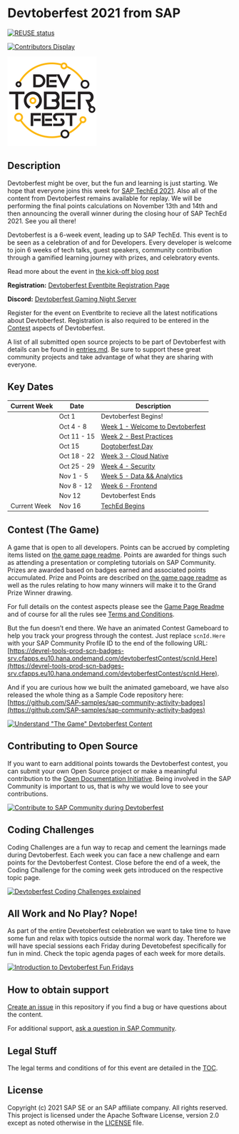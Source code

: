 # Devtoberfest 2021 from SAP
[![REUSE status](https://api.reuse.software/badge/github.com/SAP-samples/devtoberfest-2021)](https://api.reuse.software/info/github.com/SAP-samples/devtoberfest-2021)

[![Contributors Display](https://badges.pufler.dev/contributors/SAP-samples/devtoberfest-2021?size=50&padding=5&bots=false)](https://badges.pufler.dev)

<img src="./images/Devtoberfest.jpg" width="200">

## Description

Devtoberfest might be over, but the fun and learning is just starting. We hope that everyone joins this week for [SAP TechEd 2021](https://reg.sapevents.sap.com/flow/sap/sapteched2021/portal/page/overview).  Also all of the content from Devtoberfest remains available for replay.  We will be performing the final points calculations on November 13th and 14th and then announcing the overall winner during the closing hour of SAP TechEd 2021. See you all there!

Devtoberfest is a 6-week event, leading up to SAP TechEd. This event is to be seen as a celebration of and for Developers. Every developer is welcome to join 6 weeks of tech talks, guest speakers, community contribution through a gamified learning journey with prizes, and celebratory events.

Read more about the event in [the kick-off blog post](https://blogs.sap.com/2021/09/07/devtoberfest-2021-the-developer-strikes-back/)

**Registration:** [Devtoberfest Eventbite Registration Page](https://www.eventbrite.com/e/168612930815)

**Discord:** [Devtoberfest Gaming Night Server](https://discord.gg/8EDCdsYe7p)

Register for the event on Eventbrite to recieve all the latest notifications about Devtoberfest. Registration is also required to be entered in the [Contest](#contest-the-game) aspects of Devtoberfest.

A list of all submitted open source projects to be part of Devtoberfest with details can be found in [entries.md](./contest/entries.md). Be sure to support these great community projects and take advantage of what they are sharing with everyone.

## Key Dates

| Current Week | Date | Description |
| ---------------- | ---------------- | ---------------- |
| | Oct 1 | Devtoberfest Begins! |
| | Oct 4 - 8 | [Week 1 - Welcome to Devtoberfest](topics/Week1_Welcome/README.md) |
| | Oct 11 - 15 | [Week 2 - Best Practices](topics/Week2_Best_Practices/README.md) |
| | Oct 15 | [Dogtoberfest Day](topics/Dogtoberfest/README.md) |
| | Oct 18 - 22 | [Week 3 - Cloud Native](topics/Week3_Cloud_Native/README.md) |
| | Oct 25 - 29 | [Week 4 - Security](topics/Week4_Security/README.md) |
| | Nov 1 - 5 | [Week 5 - Data && Analytics](topics/Week5_Data/README.md) |
| | Nov 8 - 12 | [Week 6 - Frontend](topics/Week6_Frontend/README.md) |
| | Nov 12 | Devtoberfest Ends |
| Current Week | Nov 16 | [TechEd Begins](https://reg.sapevents.sap.com/flow/sap/sapteched2021/overview/page/content)


## Contest (The Game)

A game that is open to all developers.  Points can be accrued by completing items listed on [the game page readme](contest/readme.md).  Points are awarded for things such as attending a presentation or completing tutorials on SAP Community. Prizes are awarded based on badges earned and associated points accumulated.  Prize and Points are described on [the game page readme](contest/readme.md) as well as the rules relating to how many winners will make it to the Grand Prize Winner drawing.

For full details on the contest aspects please see the [Game Page Readme](contest/readme.md) and of course for all the rules see [Terms and Conditions](TOC.md).

But the fun doesn’t end there.  We have an animated Contest Gameboard to help you track your progress through the contest.  Just replace `scnId.Here` with your SAP Community Profile ID to the end of the following URL: [https://devrel-tools-prod-scn-badges-srv.cfapps.eu10.hana.ondemand.com/devtoberfestContest/scnId.Here](https://devrel-tools-prod-scn-badges-srv.cfapps.eu10.hana.ondemand.com/devtoberfestContest/scnId.Here).

And if you are curious how we built the animated gameboard, we have also released the whole thing as a Sample Code repository here: [https://github.com/SAP-samples/sap-community-activity-badges](https://github.com/SAP-samples/sap-community-activity-badges)

[![Understand "The Game" Devtoberfest Content](https://img.youtube.com/vi/2WfhQmZARcM/0.jpg)](https://youtu.be/2WfhQmZARcM)

## Contributing to Open Source

If you want to earn additional points towards the Devtoberfest contest, you can submit your own Open Source project or make a meaningful contribution to the [Open Documentation Initiative](http://sap.to/6057JKV2V). Being involved in the SAP Community is important to us, that is why we would love to see your contributions.

[![Contribute to SAP Community during Devtoberfest](https://img.youtube.com/vi/6Fg3_zR7W50/0.jpg)](https://youtu.be/6Fg3_zR7W50)

## Coding Challenges

Coding Challenges are a fun way to recap and cement the learnings made during Devtoberfest. Each week you can face a new challenge and earn points for the Devtoberfest Contest. Close before the end of a week, the Coding Challenge for the coming week gets introduced on the respective topic page.

[![Devtoberfest Coding Challenges explained](https://img.youtube.com/vi/7LzXVb1gYT0/0.jpg)](https://youtu.be/7LzXVb1gYT0)

## All Work and No Play? Nope!

As part of the entire Devetoberfest celebration we want to take time to have some fun and relax with topics outside the normal work day. Therefore we will have special sessions each Friday during Devetobefest specifically for fun in mind. Check the topic agenda pages of each week for more details.

[![Introduction to Devtoberfest Fun Fridays](https://img.youtube.com/vi/MK_S1yrh31k/0.jpg)](http://www.youtube.com/watch?v=MK_S1yrh31k)

## How to obtain support

[Create an issue](https://github.com/SAP-samples/devtoberfest-2021/issues) in this repository if you find a bug or have questions about the content.

For additional support, [ask a question in SAP Community](https://answers.sap.com/questions/ask.html).

## Legal Stuff

The legal terms and conditions of for this event are detailed in the [TOC](TOC.md).

## License
Copyright (c) 2021 SAP SE or an SAP affiliate company. All rights reserved. This project is licensed under the Apache Software License, version 2.0 except as noted otherwise in the [LICENSE](LICENSES/Apache-2.0.txt) file.

